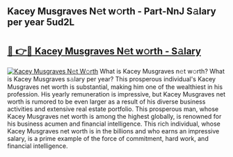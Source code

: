 ## Kacey Musgraves N𝚎t w𝚘rth - Part-NnJ S𝚊lary per year 5ud2L

# <h2><a href="http://gc1ei0.nevu.top/?p=Kacey+Musgraves">🔗 👉🔴 Kacey Musgraves N𝚎t w𝚘rth - S𝚊lary</a></h2>

[![Kacey Musgraves N𝚎t W𝚘rth](https://i.imgur.com/Oavwk0R.jpeg)](http://gc1ei0.nevu.top/?p=Kacey+Musgraves)
What is Kacey Musgraves n𝚎t w𝚘rth? What is Kacey Musgraves s𝚊lary per year?
This prosperous individual's Kacey Musgraves net worth is substantial, making him one of the wealthiest in his profession. His yearly remuneration is impressive, but Kacey Musgraves net worth is rumored to be even larger as a result of his diverse business activities and extensive real estate portfolio. This prosperous man, whose Kacey Musgraves net worth is among the highest globally, is renowned for his business acumen and financial intelligence. This rich individual, whose Kacey Musgraves net worth is in the billions and who earns an impressive salary, is a prime example of the force of commitment, hard work, and financial intelligence.
